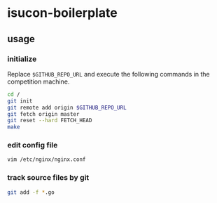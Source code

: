 # isucon-boilerplate

## usage

### initialize

Replace `$GITHUB_REPO_URL` and execute the following commands in the competition machine.

```bash
cd /
git init
git remote add origin $GITHUB_REPO_URL
git fetch origin master
git reset --hard FETCH_HEAD
make
```

### edit config file

```bash
vim /etc/nginx/nginx.conf
```

### track source files by git

```bash
git add -f *.go
```
